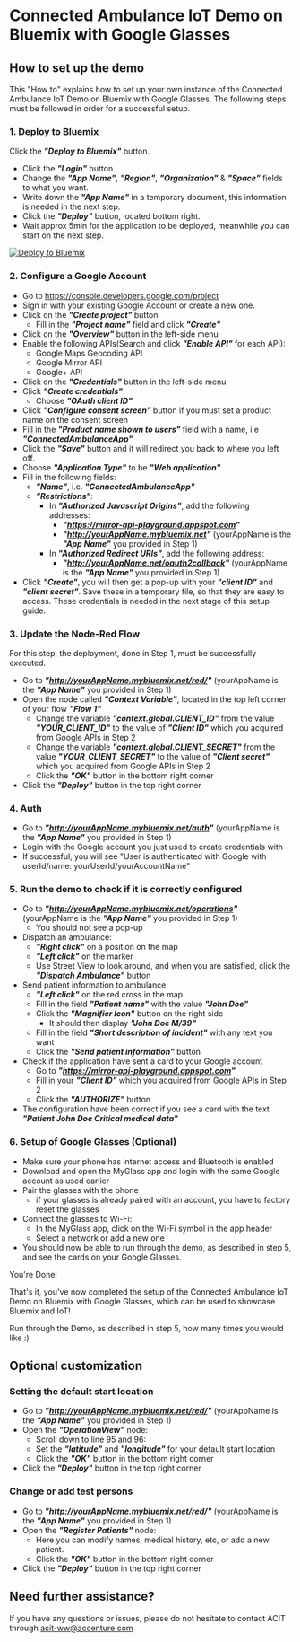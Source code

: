 # Connected Ambulance IoT Demo on Bluemix with Google Glasses

## How to set up the demo
This "How to" explains how to set up your own instance of the Connected Ambulance IoT Demo on Bluemix with Google Glasses.
The following steps must be followed in order for a successful setup.

### 1. Deploy to Bluemix
Click the ***"Deploy to Bluemix"*** button.
  - Click the ***"Login"*** button
  - Change the ***"App Name"***, ***"Region"***, ***"Organization"*** & ***"Space"*** fields to what you want.
  - Write down the ***"App Name"*** in a temporary document, this information is needed in the next step.
  - Click the ***"Deploy"*** button, located bottom right.
  - Wait approx 5min for the application to be deployed, meanwhile you can start on the next step.

[![Deploy to Bluemix](https://bluemix.net/deploy/button.png)](https://bluemix.net/deploy?repository=https://github.com/langz/connectedambulance.git)

### 2. Configure a Google Account
  - Go to https://console.developers.google.com/project
  - Sign in with your existing Google Account or create a new one.
  - Click on the ***"Create project"*** button
    - Fill in the ***"Project name"*** field and click ***"Create"***
  - Click on the ***"Overview"*** button in the left-side menu
  - Enable the following APIs(Search and click ***"Enable API"*** for each API):
    - Google Maps Geocoding API
    - Google Mirror API
    - Google+ API
  - Click on the ***"Credentials"*** button in the left-side menu
  - Click ***"Create credentials"***
    - Choose ***"OAuth client ID"***
  - Click ***"Configure consent screen"*** button if you must set a product name on the consent screen
  - Fill in the ***"Product name shown to users"*** field with a name, i.e ***"ConnectedAmbulanceApp"***
  - Click the ***"Save"*** button and it will redirect you back to where you left off.
  - Choose ***"Application Type"*** to be ***"Web application"***
  - Fill in the following fields:
    - ***"Name"***, i.e. ***"ConnectedAmbulanceApp"***
    - ***"Restrictions"***:
      - In ***"Authorized Javascript Origins"***, add the following addresses:
        - ***"https://mirror-api-playground.appspot.com"***
        - ***"http://yourAppName.mybluemix.net"*** (yourAppName is the ***"App Name"*** you provided in Step 1)
      - In ***"Authorized Redirect URIs"***, add the following address:
        - ***"http://yourAppName.net/oauth2callback"*** (yourAppName is the ***"App Name"*** you provided in Step 1)
  - Click ***"Create"***, you will then get a pop-up with your ***"client ID"*** and ***"client secret"***. Save these in a temporary file, so that they are easy to access. These credentials is needed in the next stage of this setup guide.

### 3. Update the Node-Red Flow
For this step, the deployment, done in Step 1, must be successfully executed.
  - Go to ***"http://yourAppName.mybluemix.net/red/"*** (yourAppName is the ***"App Name"*** you provided in Step 1)
  - Open the node called ***"Context Variable"***, located in the top left corner of your flow ***"Flow 1"***
    - Change the variable ***"context.global.CLIENT_ID"*** from the value ***"YOUR_CLIENT_ID"*** to the value of ***"Client ID"*** which you acquired from Google APIs in Step 2
    - Change the variable ***"context.global.CLIENT_SECRET"*** from the value ***"YOUR_CLIENT_SECRET"*** to the value of ***"Client secret"*** which you acquired from Google APIs in Step 2
    - Click the ***"OK"*** button in the bottom right corner
  - Click the ***"Deploy"*** button in the top right corner

### 4. Auth
  - Go to ***"http://yourAppName.mybluemix.net/auth"*** (yourAppName is the ***"App Name"*** you provided in Step 1)
  - Login with the Google account you just used to create credentials with
  - If successful, you will see "User is authenticated with Google with userId/name: yourUserId/yourAccountName"

### 5. Run the demo to check if it is correctly configured
  - Go to ***"http://yourAppName.mybluemix.net/operations"*** (yourAppName is the ***"App Name"*** you provided in Step 1)
    - You should not see a pop-up
  - Dispatch an ambulance:
    - ***"Right click"*** on a position on the map
    - ***"Left click"*** on the marker
    - Use Street View to look around, and when you are satisfied, click the ***"Dispatch Ambulance"*** button
  - Send patient information to ambulance:
    - ***"Left click"*** on the red cross in the map
    - Fill in the field ***"Patient name"*** with the value ***"John Doe"***
    - Click the ***"Magnifier Icon"*** button on the right side
      - It should then display ***"John Doe M/39"***
    - Fill in the field ***"Short description of incident"*** with any text you want
    - Click the ***"Send patient information"*** button
  - Check if the application have sent a card to your Google account
    - Go to ***"https://mirror-api-playground.appspot.com"***
    - Fill in your ***"Client ID"*** which you acquired from Google APIs in Step 2
    - Click the ***"AUTHORIZE"*** button
  - The configuration have been correct if you see a card with the text ***"Patient John Doe Critical medical data"***

### 6. Setup of Google Glasses (Optional)
  - Make sure your phone has internet access and Bluetooth is enabled
  - Download and open the MyGlass app and login with the same Google account as used earlier
  - Pair the glasses with the phone
    - if your glasses is already paired with an account, you have to factory reset the glasses
  - Connect the glasses to Wi-Fi:
    - In the MyGlass app, click on the Wi-Fi symbol in the app header
    - Select a network or add a new one
  -  You should now be able to run through the demo, as described in step 5, and see the cards on your Google Glasses.

You're Done!

That's it, you've now completed the setup of the Connected Ambulance IoT Demo on Bluemix with Google Glasses, which can be used to showcase Bluemix and IoT!

Run through the Demo, as described in step 5, how many times you would like :)

## Optional customization  
### Setting the default start location
  - Go to ***"http://yourAppName.mybluemix.net/red/"*** (yourAppName is the ***"App Name"*** you provided in Step 1)
  - Open the ***"OperationView"*** node:
    - Scroll down to line 95 and 96:
    - Set the ***"latitude"*** and ***"longitude"*** for your default start location
    - Click the ***"OK"*** button in the bottom right corner
  - Click the ***"Deploy"*** button in the top right corner

### Change or add test persons
  - Go to ***"http://yourAppName.mybluemix.net/red/"*** (yourAppName is the ***"App Name"*** you provided in Step 1)
  - Open the ***"Register Patients"*** node:
    - Here you can modify names, medical history, etc, or add a new patient.
    - Click the ***"OK"*** button in the bottom right corner
  - Click the ***"Deploy"*** button in the top right corner

## Need further assistance?
If you have any questions or issues, please do not hesitate to contact ACIT through acit-ww@accenture.com
